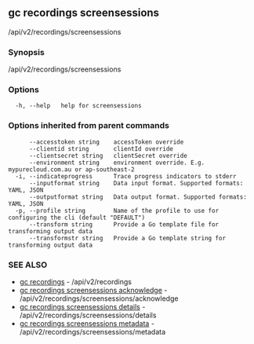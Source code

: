## gc recordings screensessions

/api/v2/recordings/screensessions

### Synopsis

/api/v2/recordings/screensessions

### Options

```
  -h, --help   help for screensessions
```

### Options inherited from parent commands

```
      --accesstoken string    accessToken override
      --clientid string       clientId override
      --clientsecret string   clientSecret override
      --environment string    environment override. E.g. mypurecloud.com.au or ap-southeast-2
  -i, --indicateprogress      Trace progress indicators to stderr
      --inputformat string    Data input format. Supported formats: YAML, JSON
      --outputformat string   Data output format. Supported formats: YAML, JSON
  -p, --profile string        Name of the profile to use for configuring the cli (default "DEFAULT")
      --transform string      Provide a Go template file for transforming output data
      --transformstr string   Provide a Go template string for transforming output data
```

### SEE ALSO

* [gc recordings](gc_recordings.html)	 - /api/v2/recordings
* [gc recordings screensessions acknowledge](gc_recordings_screensessions_acknowledge.html)	 - /api/v2/recordings/screensessions/acknowledge
* [gc recordings screensessions details](gc_recordings_screensessions_details.html)	 - /api/v2/recordings/screensessions/details
* [gc recordings screensessions metadata](gc_recordings_screensessions_metadata.html)	 - /api/v2/recordings/screensessions/metadata


